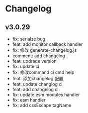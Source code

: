 # Changelog

## v3.0.29

- fix: serialze bug
- feat: add monitor callback handler
- fix: 修改 generate-changelog.js
- comment: add changelog
- feat: updrade version
- fix: update ci
- fix: 修改command ci cmd help
- feat: 添加changelog 配置
- feat: update changlog ci
- feat: add changelog ci
- fix: update esm modules handler
- fix: esm handler
- fix: add cssEscape tagName
